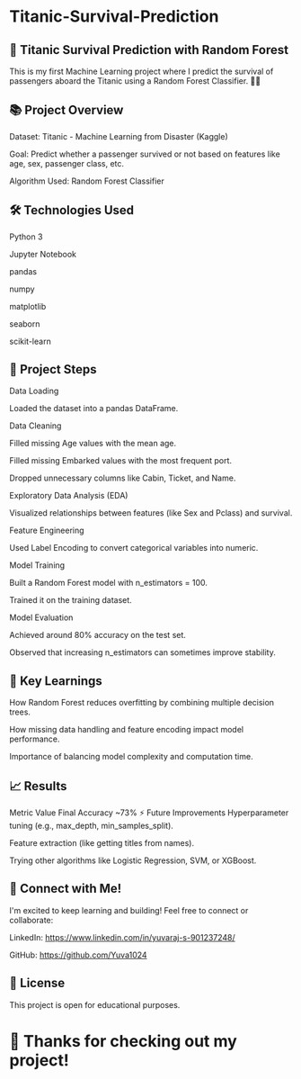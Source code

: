 # Titanic-Survival-Prediction

## 🚢 Titanic Survival Prediction with Random Forest
This is my first Machine Learning project where I predict the survival of passengers aboard the Titanic using a Random Forest Classifier. 🌳✨

## 📚 Project Overview
Dataset: Titanic - Machine Learning from Disaster (Kaggle)

Goal: Predict whether a passenger survived or not based on features like age, sex, passenger class, etc.

Algorithm Used: Random Forest Classifier

## 🛠️ Technologies Used
Python 3

Jupyter Notebook

pandas

numpy

matplotlib

seaborn

scikit-learn

## 📂 Project Steps
Data Loading

Loaded the dataset into a pandas DataFrame.

Data Cleaning

Filled missing Age values with the mean age.

Filled missing Embarked values with the most frequent port.

Dropped unnecessary columns like Cabin, Ticket, and Name.

Exploratory Data Analysis (EDA)

Visualized relationships between features (like Sex and Pclass) and survival.

Feature Engineering

Used Label Encoding to convert categorical variables into numeric.

Model Training

Built a Random Forest model with n_estimators = 100.

Trained it on the training dataset.

Model Evaluation

Achieved around 80% accuracy on the test set.

Observed that increasing n_estimators can sometimes improve stability.

## 🎯 Key Learnings
How Random Forest reduces overfitting by combining multiple decision trees.

How missing data handling and feature encoding impact model performance.

Importance of balancing model complexity and computation time.

## 📈 Results

Metric	Value
Final Accuracy	~73%
⚡ Future Improvements
Hyperparameter tuning (e.g., max_depth, min_samples_split).

Feature extraction (like getting titles from names).

Trying other algorithms like Logistic Regression, SVM, or XGBoost.

## 📢 Connect with Me!
I'm excited to keep learning and building! Feel free to connect or collaborate:

LinkedIn: https://www.linkedin.com/in/yuvaraj-s-901237248/

GitHub: https://github.com/Yuva1024

## 📝 License
This project is open for educational purposes.

# 🙌 Thanks for checking out my project!
